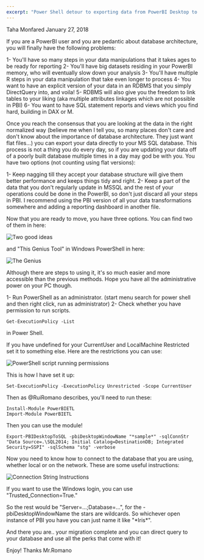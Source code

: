 ```yaml
---
excerpt: "Power Shell detour to exporting data from PowerBI Desktop to MSSQL."
---
```


Taha Monfared
January 27, 2018

If you are a PowerBI user and you are pedantic about database architecture, you will finally have the following problems:

1- You'll have so many steps in your data manipulations that it takes ages to be ready for reporting
2- You'll have big datasets residing in your PowerBI memory, who will eventually slow down your analysis
3- You'll have multiple R steps in your data manipulation that take even longer to process
4- You want to have an explicit version of your data in an RDBMS that you simply DirectQuery into, and voila!
5- RDBMS will also give you the freedom to link tables to your liking (aka multiple attributes linkages which are not possible in PBI)
6- You want to have SQL statement reports and views which you find hard, building in DAX or M. 

Once you reach the consensus that you are looking at the data in the right normalized way (believe me when I tell you, so many places 
don't care and don't know about the importance of database architecture. They just want flat files...) you can export your data directly to 
your MS SQL database. This process is not a thing you do every day, so if you are updating your data off of a poorly built database multiple times in a day may god be with you. You have two options (not counting using flat versions):

1- Keep nagging till they accept your database structure will give them better performance and keeps things tidy and right.
2- Keep a part of the data that you don't regularly update in MSSQL and the rest of your operations could be done in the PowerBI, 
so don't just discard all your steps in PBI. I recommend using the PBI version of all your data transformations somewhere and adding a reporting dashboard in another file. 

Now that you are ready to move, you have three options. You can find two of them in here:

![Two good ideas](http://biinsight.com/exporting-power-bi-data-to-sql-server/)

and "This Genius Tool" in Windows PowerShell in here:

![The Genius](https://ruiromanoblog.wordpress.com/2016/04/21/use-power-bi-desktop-as-an-etl-tool/)

Although there are steps to using it, it's so much easier and more accessible than the previous methods. Hope you have all the administrative power on your PC though. 

1- Run PowerShell as an administrator. (start menu search for power shell and then right click, run as administrator)
2- Check whether you have permission to run scripts. 

```
Get-ExecutionPolicy -List
```

in Power Shell.

If you have undefined for your CurrentUser and LocalMachine Restricted set it to something else. Here are the restrictions you can use:

![PowerShell script running permissions](https://docs.microsoft.com/en-us/powershell/module/microsoft.powershell.core/about/about_execution_policies?view=powershell-5.1&viewFallbackFrom=powershell-Microsoft.PowerShell.Core)

This is how I have set it up:

```
Set-ExecutionPolicy -ExecutionPolicy Unrestricted -Scope CurrentUser
```

Then as @RuiRomano describes, you'll need to run these:

```
Install-Module PowerBIETL
Import-Module PowerBIETL
```

Then you can use the module!

```
Export-PBIDesktopToSQL -pbiDesktopWindowName "*sample*" -sqlConnStr "Data Source=.\SQL2014; Initial Catalog=DestinationDB; Integrated Security=SSPI" -sqlSchema "stg" -verbose
```

Now you need to know how to connect to the database that you are using, whether local or on the network. These are some useful instructions:

![Connection String Instructions](https://www.connectionstrings.com/sql-server/)

If you want to use the Windows login, you can use "Trusted_Connection=True."

So the rest would be "Server=...;Database=...", for the -pbiDesktopWindowName the stars are wildcards. So whichever open instance of 
PBI you have you can just name it like "\*Iris\*".

And there you are.. your migration complete and you can direct query to your database and use all the perks that come with it!

Enjoy! Thanks Mr.Romano

 